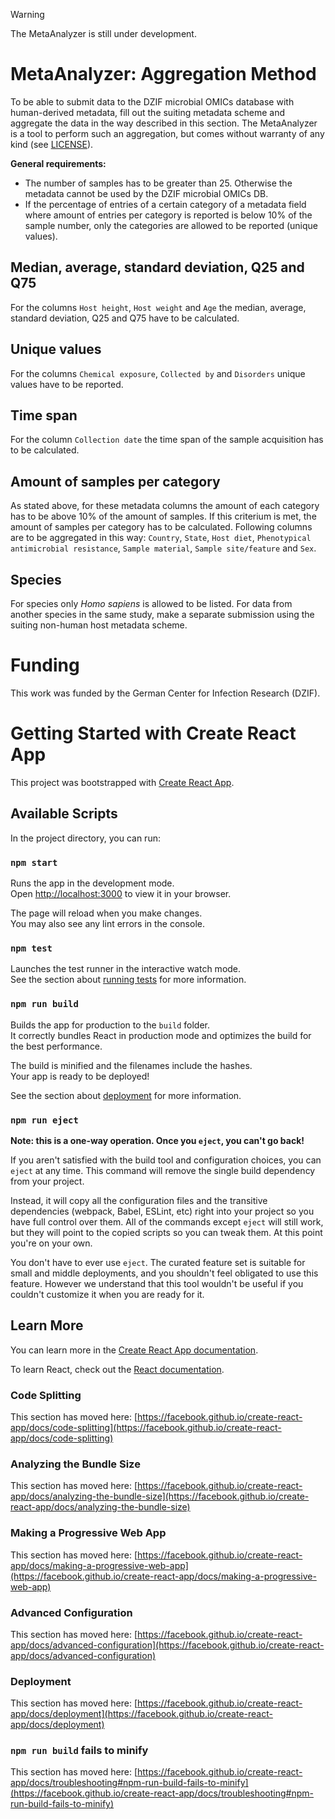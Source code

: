 > [!WARNING] 
> The MetaAnalyzer is still under development.

# MetaAnalyzer: Aggregation Method
To be able to submit data to the DZIF microbial OMICs database with human-derived metadata, fill out the suiting metadata scheme and aggregate the data in the way described in this section. The MetaAnalyzer is a tool to perform such an aggregation, but comes without warranty of any kind (see [LICENSE](LICENSE)).

__General requirements:__
- The number of samples has to be greater than 25. Otherwise the metadata cannot be used by the DZIF microbial OMICs DB.
- If the percentage of entries of a certain category of a metadata field where amount of entries per category is reported is below 10% of the sample number, only the categories are allowed to be reported (unique values).

## Median, average, standard deviation, Q25 and Q75
For the columns `Host height`, `Host weight` and `Age` the median, average, standard deviation, Q25 and Q75 have to be calculated.

## Unique values
For the columns `Chemical exposure`, `Collected by` and `Disorders` unique values have to be reported.

## Time span
For the column `Collection date` the time span of the sample acquisition has to be calculated.

## Amount of samples per category
As stated above, for these metadata columns the amount of each category has to be above 10% of the amount of samples. If this criterium is met, the amount of samples per category has to be calculated. Following columns are to be aggregated in this way: `Country`, `State`, `Host diet`, `Phenotypical antimicrobial resistance`, `Sample material`, `Sample site/feature` and `Sex`.

## Species
For species only _Homo sapiens_ is allowed to be listed. For data from another species in the same study, make a separate submission using the suiting non-human host metadata scheme.

# Funding
This work was funded by the German Center for Infection Research (DZIF).

# Getting Started with Create React App

This project was bootstrapped with [Create React App](https://github.com/facebook/create-react-app).

## Available Scripts

In the project directory, you can run:

### `npm start`

Runs the app in the development mode.\
Open [http://localhost:3000](http://localhost:3000) to view it in your browser.

The page will reload when you make changes.\
You may also see any lint errors in the console.

### `npm test`

Launches the test runner in the interactive watch mode.\
See the section about [running tests](https://facebook.github.io/create-react-app/docs/running-tests) for more information.

### `npm run build`

Builds the app for production to the `build` folder.\
It correctly bundles React in production mode and optimizes the build for the best performance.

The build is minified and the filenames include the hashes.\
Your app is ready to be deployed!

See the section about [deployment](https://facebook.github.io/create-react-app/docs/deployment) for more information.

### `npm run eject`

**Note: this is a one-way operation. Once you `eject`, you can't go back!**

If you aren't satisfied with the build tool and configuration choices, you can `eject` at any time. This command will remove the single build dependency from your project.

Instead, it will copy all the configuration files and the transitive dependencies (webpack, Babel, ESLint, etc) right into your project so you have full control over them. All of the commands except `eject` will still work, but they will point to the copied scripts so you can tweak them. At this point you're on your own.

You don't have to ever use `eject`. The curated feature set is suitable for small and middle deployments, and you shouldn't feel obligated to use this feature. However we understand that this tool wouldn't be useful if you couldn't customize it when you are ready for it.

## Learn More

You can learn more in the [Create React App documentation](https://facebook.github.io/create-react-app/docs/getting-started).

To learn React, check out the [React documentation](https://reactjs.org/).

### Code Splitting

This section has moved here: [https://facebook.github.io/create-react-app/docs/code-splitting](https://facebook.github.io/create-react-app/docs/code-splitting)

### Analyzing the Bundle Size

This section has moved here: [https://facebook.github.io/create-react-app/docs/analyzing-the-bundle-size](https://facebook.github.io/create-react-app/docs/analyzing-the-bundle-size)

### Making a Progressive Web App

This section has moved here: [https://facebook.github.io/create-react-app/docs/making-a-progressive-web-app](https://facebook.github.io/create-react-app/docs/making-a-progressive-web-app)

### Advanced Configuration

This section has moved here: [https://facebook.github.io/create-react-app/docs/advanced-configuration](https://facebook.github.io/create-react-app/docs/advanced-configuration)

### Deployment

This section has moved here: [https://facebook.github.io/create-react-app/docs/deployment](https://facebook.github.io/create-react-app/docs/deployment)

### `npm run build` fails to minify

This section has moved here: [https://facebook.github.io/create-react-app/docs/troubleshooting#npm-run-build-fails-to-minify](https://facebook.github.io/create-react-app/docs/troubleshooting#npm-run-build-fails-to-minify)
